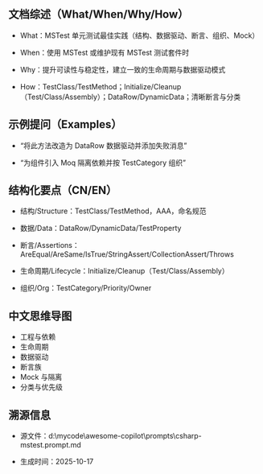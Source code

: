 ## 文档综述（What/When/Why/How）

- What：MSTest 单元测试最佳实践（结构、数据驱动、断言、组织、Mock）

- When：使用 MSTest 或维护现有 MSTest 测试套件时

- Why：提升可读性与稳定性，建立一致的生命周期与数据驱动模式

- How：TestClass/TestMethod；Initialize/Cleanup（Test/Class/Assembly）；DataRow/DynamicData；清晰断言与分类

## 示例提问（Examples）

- “将此方法改造为 DataRow 数据驱动并添加失败消息”

- “为组件引入 Moq 隔离依赖并按 TestCategory 组织”

## 结构化要点（CN/EN）

- 结构/Structure：TestClass/TestMethod，AAA，命名规范

- 数据/Data：DataRow/DynamicData/TestProperty

- 断言/Assertions：AreEqual/AreSame/IsTrue/StringAssert/CollectionAssert/Throws

- 生命周期/Lifecycle：Initialize/Cleanup（Test/Class/Assembly）

- 组织/Org：TestCategory/Priority/Owner

## 中文思维导图

- 工程与依赖
- 生命周期
- 数据驱动
- 断言族
- Mock 与隔离
- 分类与优先级

## 溯源信息

- 源文件：d:\mycode\awesome-copilot\prompts\csharp-mstest.prompt.md

- 生成时间：2025-10-17
